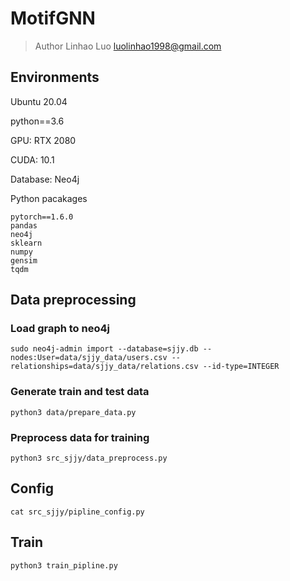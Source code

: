 # MotifGNN
> Author Linhao Luo 
> luolinhao1998@gmail.com

## Environments
Ubuntu 20.04

python==3.6

GPU: RTX 2080

CUDA: 10.1

Database: Neo4j

Python pacakages

```
pytorch==1.6.0
pandas
neo4j
sklearn
numpy
gensim
tqdm
```

## Data preprocessing

### Load graph to neo4j

```
sudo neo4j-admin import --database=sjjy.db --nodes:User=data/sjjy_data/users.csv --relationships=data/sjjy_data/relations.csv --id-type=INTEGER
```

### Generate train and test data

```
python3 data/prepare_data.py
```

### Preprocess data for training

```
python3 src_sjjy/data_preprocess.py
```

## Config

```
cat src_sjjy/pipline_config.py
```

## Train

```
python3 train_pipline.py
```
